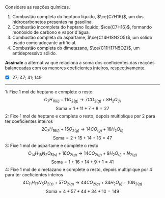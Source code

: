 Considere as reações químicas.

1. Combustão completa do heptano líquido, $\ce{C7H16}$, um dos hidrocarbonetos presentes na gasolina.
2. Combustão incompleta do heptano líquido, $\ce{C7H16}$, formando monóxido de carbono e vapor d'água.
3. Combustão completa do aspartame, $\ce{C14H18N2O5}$, um sólido usado como adoçante artificial.
4. Combustão completa do dimetazano, $\ce{C11H17N5O2}$, um antidepressivo sólido.

**Assinale** a alternativa que relaciona a soma dos coeficientes das reações balanceadas com os menores coeficientes inteiros, respectivamente.

- [x] $27$; $47$; $41$; $149$

---


1: Fixe 1 mol de heptano e complete o resto 
$$C_{7}H_{16(l)}+11O_{2(g)}\rightarrow 7CO_{2(g)}+8H_{2}O_{(l)}$$
$$\text{Soma}=1+11+7+8=27$$
2: Fixe 1 mol de heptano e complete o resto, depois multiplique por 2 para ter coeficientes inteiros 
$$2C_{7}H_{16(l)}+15O_{2(g)}\rightarrow 14CO_{(g)}+16H_{2}O_{(l)}$$
$$\text{Soma}=2+15+14+16=47$$
3: Fixe 1 mol de aspartame e complete o resto
$$C_{14}H_{18}N_{2}O_{5(s)}+16O_{2(g)}\rightarrow 14CO_{2(g)}+9H_{2}O_{(l)}+N_{2(g)}$$
$$\text{Soma}=1+16+14+9+1=41$$
4: Fixe 1 mol de dimetazano e complete o resto, depois multiplique por 4 para ter coeficientes inteiros
$$4C_{11}H_{17}N_{5}O_{2(s)}+57O_{2(g)}\rightarrow 44CO_{2(g)}+34H_{2}O_{(l)}+10N_{2(g)}$$
$$\text{Soma}=4+57+44+34+10=149$$
